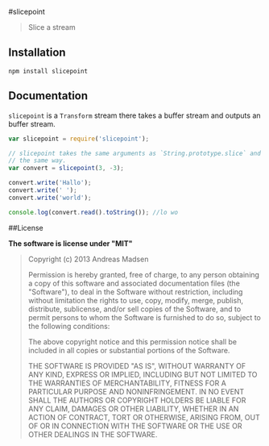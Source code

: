 #slicepoint

> Slice a stream

## Installation

```sheel
npm install slicepoint
```

## Documentation

`slicepoint` is a `Transform` stream there takes a buffer stream and
outputs an buffer stream.

```javascript
var slicepoint = require('slicepoint');

// slicepoint takes the same arguments as `String.prototype.slice` and works
// the same way.
var convert = slicepoint(3, -3);

convert.write('Hallo');
convert.write(' ');
convert.write('world');

console.log(convert.read().toString()); //lo wo
```

##License

**The software is license under "MIT"**

> Copyright (c) 2013 Andreas Madsen
>
> Permission is hereby granted, free of charge, to any person obtaining a copy
> of this software and associated documentation files (the "Software"), to deal
> in the Software without restriction, including without limitation the rights
> to use, copy, modify, merge, publish, distribute, sublicense, and/or sell
> copies of the Software, and to permit persons to whom the Software is
> furnished to do so, subject to the following conditions:
>
> The above copyright notice and this permission notice shall be included in
> all copies or substantial portions of the Software.
>
> THE SOFTWARE IS PROVIDED "AS IS", WITHOUT WARRANTY OF ANY KIND, EXPRESS OR
> IMPLIED, INCLUDING BUT NOT LIMITED TO THE WARRANTIES OF MERCHANTABILITY,
> FITNESS FOR A PARTICULAR PURPOSE AND NONINFRINGEMENT. IN NO EVENT SHALL THE
> AUTHORS OR COPYRIGHT HOLDERS BE LIABLE FOR ANY CLAIM, DAMAGES OR OTHER
> LIABILITY, WHETHER IN AN ACTION OF CONTRACT, TORT OR OTHERWISE, ARISING FROM,
> OUT OF OR IN CONNECTION WITH THE SOFTWARE OR THE USE OR OTHER DEALINGS IN
> THE SOFTWARE.

